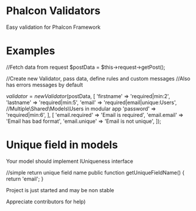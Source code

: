 # Phalcon Validators

Easy validation for Phalcon Framework


# Examples

//Fetch data from request
$postData = $this->request->getPost();

//Create new Validator, pass data, define rules and custom messages
//Also has errors messages by default 

$validator = new Validator($postData, [
   'firstname' => 'required|min:2',
   'lastname'  => 'required|min:5',
   'email'     => 'required|email|unique:Users', //Multiple\Shared\Models\Users in modular app
   'password'  => 'required|min:6',
], [
   'email.required'     => 'Email is required',
   'email.email'        => 'Email has bad format',
   'email.unique'       => 'Email is not unique',
]);

# Unique field in models
Your model should implement IUniqueness interface

//simple return unique field name
public function getUniqueFieldName()
{
    return 'email';
}

Project is just started and may be non stable

Appreciate contributors for help)
